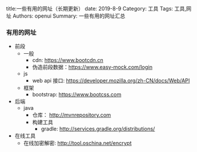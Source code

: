 title:一些有用的网址（长期更新）
date: 2019-8-9
Category: 工具
Tags: 工具,网址
Authors: openui
Summary: 一些有用的网址汇总

### 有用的网址

* 前段
  * 一般
    * cdn: https://www.bootcdn.cn
    * 伪造前段数据：https://www.easy-mock.com/login
  * js
    * web api 接口: https://developer.mozilla.org/zh-CN/docs/Web/API
  * 框架
    * bootstrap: https://www.bootcss.com
* 后端
  * java
    * 仓库： http://mvnrepository.com
    * 构建工具
      * gradle: http://services.gradle.org/distributions/
* 在线工具
  * 在线加密解密: http://tool.oschina.net/encrypt